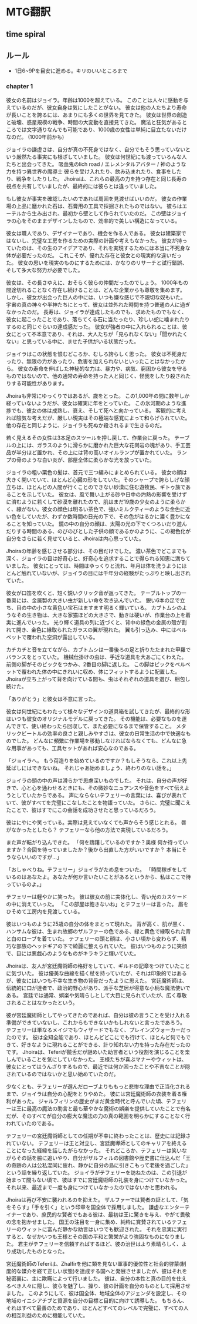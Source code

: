 # MTG翻訳
## time spiral
## ルール
- 1日6~9Pを目安に進める。キリのいいところまで

### chapter 1

彼女の名前はジョイラ。年齢は1000を超えている。
このことは人々に感動を与えているのだが、彼女自身は気にしたことがない。
彼女は他の人たちより寿命が長いことを誇るには、あまりにも多くの世界を見てきた。
彼女は世界の創造と破壊、惑星規模の戦争、時間の大変動を直接見てきた。
魔法と狂気があるところでは文字通りなんでも可能であり、1000歳の女性は単純に目立たないだけなのだ。
(1000年前かも)

ジョイラの謙虚さは、自分が真の不死身ではなく、自分でもそう思っていないという厳然たる事実にも根ざしていました。
彼女は何世紀にも渡っていろんな人たちと出会ってきた。
吸血鬼のlich road / エレメンタルアバター / 神のような力を持つ異世界の魔導士
彼らを受け入れたり、飲み込まれたり、食事をしたり、戦争をしたりした。
Jhoiraは、これらの最高の力を持つ存在と同じ長寿の視点を共有していましたが、最終的には彼らとは違っていました。

もし彼女が事実を確認したいのであれば周囲を見渡せばいいのだ。
彼女の作業場の上品に磨かれた石は、石膏用の工具で採掘されたものではない。
彼らはエーテルから生み出され、最初から壁として作られていたのだ。
この壁はジョイラの心をそのままデザインしたもので、効率的で美しい構造になっている。

彼女は職人であり、デザイナーであり、機会を作る人である。
彼女は建築家ではないし、完璧な工房を作るための実際の計画や考えもなかった。
彼女が持っていたのは、その生のアイデアであり、それを実現するためには本当に不死身な体が必要だったのだ。
これこそが、優れた存在と彼女との現実的な違いだった。
彼女の思いを現実のものにするためには、かなりのリサーチと試行錯誤、そして多大な努力が必要でした。

彼女は、その長さゆえに、おそらく彼らの仲間だったのでしょう。
1000年もの間途切れることなく存在し続けることは、どんな企業からも尊敬を集めます。
しかし、彼女が出会った巨人の中には、いつも嫌な感じで不親切な奴もいた。
宇宙の真の神々や半神たちにとって、彼女は並外れた時間を持つ普通の人に過ぎなかったのだ。
長寿は、ジョイラが達成したものでも、求めたものでもなく、彼女に起こったことであり、落ちてくる石に当たったり、珍しい蛇に噛まれたりするのと同じぐらいの達成感だった。
彼女が強者の中に入れられることは、彼女にとって不本意であり、それは、大人たちが「見られなくない」「聞かれたくない」と思っている中に、ませた子供がいる状態だった。

ジョイラはこの状態を恨むどころか、むしろ誇らしく思った。
彼女は不死身だったり、無限の力があったり、危害を加えられないといったことはなかったから。
彼女の寿命を伸ばした神秘的な力は、暴力や、病気、窮困から彼女を守るものではないので、他の通常の寿命を持った人と同じく、怪我をしたり殺されたりする可能性があります。

Jhoiraも非常にゆっくりではあるが、歳をとった。
この1,000年の間に数年しか経っていないようだが、彼女は確実に年をとっていた。
 この氷河期のような進捗でも、彼女の体は成熟し、衰え、そして死へと向かっている。
 客観的に考えれば陰気な考えだが、厳しい現実はその極端な感覚によって和らげられていた。
 他の存在と同じように、ジョイラも死ぬか殺されるまで生きるのだ。
 
 若く見えるその女性は3本足のスツールを押し戻して、作業台に戻った。
 テーブルの上には、ガラスのように滑らかに磨かれた巨大な花崗岩の塊があり、手工芸品が半分ほど置かれ、その上には背の高いオイルランプが置かれていた。
 ランプの骨のような白い炎が、部屋全体に柔らかな光を放っていた。
 
 ジョイラの粗い栗色の髪は、首元で三つ編みにまとめられている。
 彼女の顔は大きく開いていて、ほとんど心臓の形をしていた。そのシャープで誇らしげな顔立ちは、ほとんどの人間が行くことのできない砂漠に住む遊牧民、ギトゥ族であることを示していた。
彼女は、風で舞い上がる砂や日中の灼熱の影響を受けずに済むように若くして砂漠を離れたので、肌はまだ19歳の少女のように柔らかく、線がない。彼女の顔色は明るい茶色で、強いミルクティーのような金色に近い色をしていたが、わずか数時間の日光の下で、その色がはるかに濃く豊かになることを知っていた。
鏡の中の自分の顔は、太陽の光の下でくつろいだり遊んだりする時間のある、のびのびとした子供の顔であるかのように、この褐色化が自分をさらに若く見せていると、Jhoiraは内心思っていた。

Jhoiraの年齢を感じさせる部分は、その目だけでした。
濃い茶色でどこまでも深く、ジョイラの目は好奇心と、好奇心を追求することで得られる知恵に満ちていました。
彼女にとっては、時間はゆっくりと流れ、年月は体を洗うようにほとんど触れていないが、ジョイラの目には千年分の経験がたっぷりと映し出されていた。

彼女が口笛を吹くと、短く鋭いクリック音が返ってきた。
テーブルトップの一番奥には、金属製の大きい虫が新しい命を吹き込んでいた。
鋭い6本の足で立ち、目の中の小さな黄色い宝石はますます明るく輝いている。
カブトムシのようなその生き物は、大きな家猫ほどの大きさで、動きは硬いが、作業台の上を着実に進んでいった。
光り輝く道具の列に近づくと、背中の緑色の金属の殻が割れて開き、金色に縁取られたガラスの翼が現れた。
翼も引っ込み、中にはベルベットで覆われた空洞が露出している。

カチカチと音を立てながら、カブトムシは一番後ろの足と折りたたまれた甲羅でバランスをとっていた。
機械仕掛けの虫は、手近な道具を大あごにくわえた。
前側の脚がそのピックをつかみ、2番目の脚に返した。
この脚はピックをベルベットで覆われた体の中にきれいに収め、体にフィットするように配置した。
Jhoiraが立ち上がって背を向けている間も、虫はそれぞれの道具を選び、梱包し続けた。

「ありがとう」と彼女は不意に言った。

彼女は何世紀にもわたって様々なデザインの道具箱を試してきたが、最終的な形はいつも彼女のオリジナルモデルに戻ってきた。
その機能は、必要なものを運んできて、使い終わったら回収して、また必要になるまで保管すること。
メタリックビートルの効率の良さと親しみやすさは、彼女の日常生活の中で快適なものでした。
どんなに頻繁に作業場を移動しなければならなくても、どんなに急な用事があっても、工具セットがあれば安心なのである。

「ジョイラへ。
もう荷造りを始めているのですか？もしそうなら、これ以上先延ばしにはできないね。
それじゃあ始めましょう、終わりのない話を。」

ジョイラの頭の中の声は滑らかで思慮深いものでした。
それは、自分の声が好きで、心と心を通わせるときにも、その微妙なニュアンスや音色をすべて伝えようとしていたからである。
声にならないテフェリーの言葉には、喜びが表れていて、彼がすべてを完璧にこなしたことを物語っていた。
さらに、完璧に聞こえたことで、彼はすでにこの会話を成功させたと思っているだろう。

彼はにやにや笑っている。実際は見えていなくても声からそう感じとれる。
唇がなかったとしたら？
テフェリーなら他の方法で実現しているだろう。

また声が転がり込んできた。
「何を躊躇しているのですか？奥様
何か待っていますか？合図を待っていましたか？後から出直した方がいいですか？
本当にそうならいいのですが…」

「おしゃべりね。テフェリー」ジョイラがため息をついた。
「時間稼ぎをしているのはあなたよ。あなたが何か言いたいことがあるというから、私はここで待っているのよ。」

テフェリーは軽やかに笑った。
彼は彼女の前に実体化し、青い光のカスケードの中に消えていった。
「この部屋は飽きないね」とテフェリーは言った。
眉をひそめて工房内を見渡している。

彼はいつものように25歳の自分の体をまとって現れた。
背が高く、肌が黒く、ハンサムな彼は、生まれ故郷のザルファーの色である、緑と黄色で縁取られた青と白のローブを着ていた。
テフェリーの頭と顔は、小さい頃から変わらず、精巧な部族のヘッドギアの下で綺麗に整えられていた。
彼はいつものように笑顔で、目には悪戯心のようなものがキラキラと輝いていた。

Jhoiraは、友人が宮廷魔術師の格好をしていて、ギルドの記章をつけていたことに気づいた。
彼は優美な曲線を描く杖を持っていたが、それは印象的ではあるが、彼女にはいつも不幸な生き物の背骨だったように思えた。
宮廷魔術師は、伝統的に口が達者で、政治的野心があり、派手な芝居が得意な小柄な魔法使いである。
宮廷では通常、娯楽や気晴らしとして大目に見られていたが、広く尊敬されることはなかったという。

彼が宮廷魔術師としてやってきたのであれば、自分は彼の言うことを受け入れる準備ができていないし、これからもできないかもしれないと言ったであろう。
テフェリーは単なるメイジでもウィザードでもなく、プレインズウォーカーだったのです。
彼は全知全能であり、ほとんどどこにでも行けて、ほとんど何でもできて、好きなように現れることができる、計り知れない力を持った存在だったのです。
Jhoiraは、Teferiが饒舌だが謎めいた助言者という役割を演じることを楽しんでいることを気にしていなかった。
王様たちが喜ぶマナーやウィットは、彼女にとってはうんざりするもので、最近では何か困ったことや不吉なことが隠されているのではないかと思い始めていたのだ。

少なくとも、テフェリーが選んだローブよりももっと悲惨な理由で正当化されるまで、ジョイラは自分の心配をとりやめた。
彼には宮廷魔術師の衣装を着る権利があった。
ジャルフィリンの歴史がまだ黄金時代と呼んでいた頃、テフェリーは王に最高の魔法の助言と最も華やかな魔術の娯楽を提供していたことで有名だが、そのすべてが自分の膨大な魔法の力の真の範囲を明らかにすることなく行われていたのである。

テフェリーの宮廷魔術師としての任期が不幸に終わったことは、歴史には記録されていない。
テフェリーは王と対立し、宮廷魔導師としてのキャリアを終えることになった経緯を話したがらなかった。
それどころか、テフェリーは笑いながらその話を脇に追いやり、自分がザルフィルの図書館や歴史書に仕込んだ「王の奇跡の人は公私混同に疲れ、静かに自分の島に引きこもって老後を過ごした」という話を繰り返していた。
ジョイラがテフェリーを訪ねたのは、この引退が始まって間もない頃で、彼はすでに宮廷魔術師の礼装を身につけていなかった。
それ以来、最近まで一度も身につけていなかったのではないかと思われる。

Jhoiraは再び不安に襲われるのを抑えた。
ザルファーでは賢者の証として、「気をそらす」「手を引く」という印章を国全体で採用しました。
謙虚なエンターテイナーであり、庶民的な賢者でもある彼は、最初は王に驚きを与え、やがて畏敬の念を抱かせました。
国王の注目を一身に集め、純粋に賞賛されているテフェリーのウィットに富んだ静かな助言はいつでも歓迎された。
それを忠実に実行すると、なぜかいつも王様とその国の平和と繁栄がより強固なものになりました。
君主がテフェリーを信頼すればするほど、彼の治世はより素晴らしく、より成功したものとなった。

宮廷魔術師のTeferiは、Zhalfirを他に類を見ない軍事的優位性と社会的啓蒙(制度的な媒介を経て正しい状態)を達成する国へと発展させましたが、彼はそれを秘密裏に、主に欺瞞によって行いました。
彼は、自分の本性と真の目的を仕えるべき人々に隠し、彼らを魅了し、操り、彼の計画を自分のものとして採用させました。
このようにして、彼は国全体、地域全体のアジェンダを設定し、その地域のイニシアチブと資源を自分の目標と目的に向けて誘導した。
もちろん、それはすべて最善のためであり、ほとんどすべてのレベルで完璧に、すべての人の相互利益のために機能していた。

